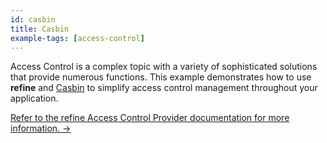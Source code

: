 ```yaml
---
id: casbin
title: Casbin
example-tags: [access-control]
---
```


Access Control is a complex topic with a variety of sophisticated solutions that provide numerous functions. This example demonstrates how to use **refine** and [Casbin](https://casbin.org/) to simplify access control management throughout your application.

[Refer to the refine Access Control Provider documentation for more information. →](/docs/core/providers/access-control-provider/index)

<CodeSandboxExample path="access-control-casbin" />
